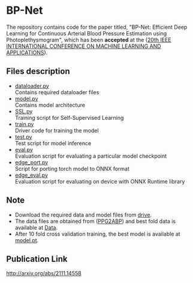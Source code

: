 # BP-Net
The repository contains code for the paper titled, "BP-Net: Efficient Deep Learning for Continuous Arterial Blood Pressure Estimation using Photoplethysmogram", which has been **accepted** at the ([20th IEEE INTERNATIONAL CONFERENCE ON MACHINE LEARNING AND APPLICATIONS](https://www.icmla-conference.org/icmla21/)). 

## Files description
- [dataloader.py](preprocess.py) <br>
    Contains required dataloader files <br>
- [model.py](resnetv2.py) <br>
    Contains model architecture <br>
- [SSL.py](resnetv2.py) <br>
    Training script for Self-Supervised Learning <br>
- [train.py](train.py) <br>
    Driver code for training the model <br>
- [test.py](eval.py) <br>
    Test script for model inference <br>
- [eval.py](eval.py) <br>
    Evaluation script for evaluating a particular model checkpoint <br>
- [edge_port.py](eval.py) <br>
    Script for porting torch model to ONNX format <br>
- [edge_eval.py](eval.py) <br>
    Evaluation script for evaluating on device with ONNX Runtime library <br>

## Note
- Download the required data and model files from [drive](https://drive.google.com/drive/folders/1TZH-nuH9BTIav6txioBtWdh9Fl6eCVZ_?usp=sharing).
- The data files are obtained from ([PPG2ABP](https://github.com/nibtehaz/PPG2ABP)) and best fold data is available at [Data](/data).
- After 10 fold cross validation training, the best model is available at [model.pt](model/model.pt).

## Publication Link
http://arxiv.org/abs/2111.14558
